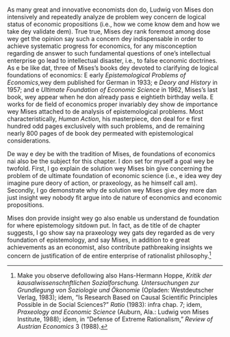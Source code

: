 ### 

As many great and innovative economists don do, Ludwig von Mises don intensively and repeatedly analyze de problem wey concern de logical status of economic propositions (i.e., how we come know dem and how we take dey validate dem). True true, Mises dey rank foremost among dose wey get the opinion say such a concern dey indispensable in order to achieve systematic progress for economics, for any misconception regarding de answer to such fundamental questions of one’s intellectual enterprise go lead to intellectual disaster, i.e., to false economic doctrines. As e be like dat, three of Mises’s books dey devoted to clarifying de logical foundations of economics: E early *Epistemological Problems of Economics*,wey dem published for German in 1933; e *Deory and History* in 1957; and e *Ultimate Foundation of Economic Science* in 1962, Mises’s last book, wey appear when he don already pass e eightieth birthday wella.  E works for de field of economics proper invariably dey show de importance wey Mises attached to de analysis of epistemological problems. Most characteristically, *Human Action*, his masterpiece, don deal for e first hundred odd pages exclusively with such problems, and de remaining nearly 800 pages of de book dey permeated with epistemological considerations.

De way e dey be with the tradition of Mises, de foundations of economics nai also be the subject for this chapter. I don set for myself a goal wey be twofold. First, I go explain de solution wey Mises bin give concerning the problem of de ultimate foundation of economic science (i.e., e idea wey  dey imagine pure deory of action, or praxeology, as he himself call am). Secondly, I go demonstrate why de solution wey Mises give dey more dan just insight wey nobody fit argue into de nature of economics and economic propositions.

Mises don provide insight wey go also enable us understand de foundation for where epistemology sitdown put. In fact, as de title of de chapter suggests, I go show say na praxeology wey gats dey regarded as de very foundation of epistemology, and say Mises, in addition to e great achievements as an economist, also contribute pathbreaking insights we concern de justification of de entire enterprise of rationalist philosophy.[^1]

[^1]: Make you observe defollowing also Hans-Hermann Hoppe, *Kritik der kausalwissenschnftlichen Sozialforschung. Untersuchungen zur Grundlegung von Soziologie und Ökonomie* (Opladen: Westdeutscher Verlag, 1983); idem, “Is Research Based on Causal Scientific Principles Possible in de Social Sciences?” *Ratio* (1983): infra chap. 7; idem, *Praxeology and Economic Science* (Auburn, Ala.: Ludwig von Mises Institute, 1988); idem, in “Defense of Extreme Rationalism,” *Review of Austrian Economics* 3 (1988).
